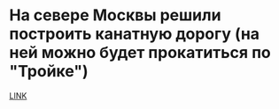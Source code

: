# На севере Москвы решили построить канатную дорогу (на ней можно будет прокатиться по "Тройке")



[LINK](https://varlamov.ru/2937500.html)